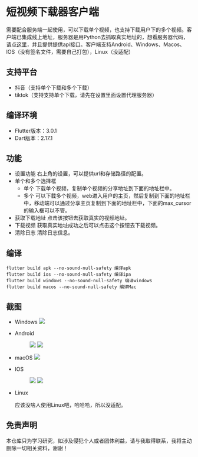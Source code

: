 # 短视频下载器客户端

需要配合服务端一起使用，可以下载单个视频，也支持下载用户下的多个视频。客户端已集成线上地址，服务器是用Python去抓取真实地址的，想看服务器代码，请点[这里](https://github.com/LuckyLi706/ShortVideoSpider)，并且提供提供api接口。客户端支持Android、Windows、Macos、IOS（没有签名文件，需要自己打包），Linux（没适配）

## 支持平台
+ 抖音（支持单个下载和多个下载）
+ tiktok（支持支持单个下载，请先在设置里面设置代理服务器）

## 编译环境

+ Flutter版本：3.0.1
+ Dart版本：2.17.1

## 功能

+ 设置功能 右上角的设置，可以提供url和存储路径的配置。
+ 单个和多个选择框
    - 单个 下载单个视频，复制单个视频的分享地址到下面的地址栏中。
    - 多个 可以下载多个视频，web进入用户的主页，然后复制到下面的地址栏中，移动端可以通过分享主页复制到下面的地址栏中，下面的max_cursor的输入框可以不管。
+ 获取下载地址 点击该按钮去获取真实的视频地址。
+ 下载视频 获取真实地址成功之后可以点击这个按钮去下载视频。
+ 清除日志 清除日志信息。

## 编译

```
flutter build apk --no-sound-null-safety 编译apk
flutter build ios --no-sound-null-safety 编译ipa
flutter build windows --no-sound-null-safety 编译windows
flutter build macos --no-sound-null-safety 编译Mac
```

## 截图

+ Windows
  ![](screenshots/windows.png)
+ Android

   <figure class="half">
    <img src="screenshots/android_1.png",width=300>
    <img src="screenshots/android_2.png",width=300>
   </figure>

+ macOS
  ![](screenshots/macos.png)
+ IOS

  <figure class="half">
    <img src="screenshots/ios_1.png",width=300>
    <img src="screenshots/ios_2.png",width=300>
  </figure>

+ Linux

  应该没啥人使用Linux吧，哈哈哈，所以没适配。

## 免责声明

本仓库只为学习研究，如涉及侵犯个人或者团体利益，请与我取得联系，我将主动删除一切相关资料，谢谢！
